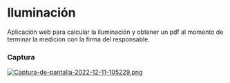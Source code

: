 # Iluminación

Aplicación web para calcular la iluminación y obtener un pdf al momento de terminar la medicion con la firma del responsable. 

### Captura

[![Captura-de-pantalla-2022-12-11-105229.png](https://i.postimg.cc/XqXgR4Fp/Captura-de-pantalla-2022-12-11-105229.png)](https://postimg.cc/305ppMtT)
